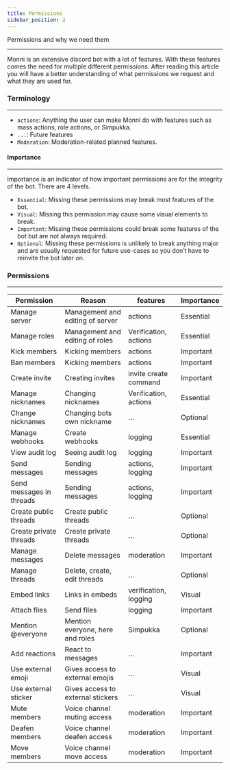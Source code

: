 ```yaml
---
title: Permissions
sidebar_position: 2
---
```

Permissions and why we need them

---

Monni is an extensive discord bot with a lot of features. With these features comes the need for multiple different permissions. After reading this article you will have a better understanding of what permissions we request and what they are used for.

### Terminology
---

- `actions`: Anything the user can make Monni do with features such as mass actions, role actions, or Simpukka.
- `...`: Future features
- `Moderation`: Moderation-related planned features.

#### Importance
---

Importance is an indicator of how important permissions are for the integrity of the bot. There are 4 levels.

- `Essential`: Missing these permissions may break most features of the bot.
- `Visual`: Missing this permission may cause some visual elements to break.
- `Important`: Missing these permissions could break some features of the bot but are not always required.
- `Optional`: Missing these permissions is unlikely to break anything major and are usually requested for future use-cases so you don’t have to reinvite the bot later on.

### Permissions
---

|Permission|Reason|features|Importance|
|---|---|---|---|
|Manage server|Management and editing of server|actions|Essential|
|Manage roles|Management and editing of roles|Verification, actions|Essential|
|Kick members|Kicking members|actions|Important|
|Ban members|Kicking members|actions|Important|
|Create invite|Creating invites|invite create command|Important|
|Manage nicknames|Changing nicknames|Verification, actions|Essential|
|Change nicknames|Changing bots own nickname|…|Optional|
|Manage webhooks|Create webhooks|logging|Essential|
|View audit log|Seeing audit log|logging|Important|
|Send messages|Sending messages|actions, logging|Important|
|Send messages in threads|Sending messages|actions, logging|Important|
|Create public threads|Create public threads|…|Optional|
|Create private threads|Create private threads|…|Optional|
|Manage messages|Delete messages|moderation|Important|
|Manage threads|Delete, create, edit threads|…|Optional|
|Embed links|Links in embeds|verification, logging|Visual|
|Attach files|Send files|logging|Important|
|Mention @everyone|Mention everyone, here and roles|Simpukka|Optional|
|Add reactions|React to messages|…|Important|
|Use external emoji|Gives access to external emojis|…|Visual|
|Use external sticker|Gives access to external stickers|…|Visual|
|Mute members|Voice channel muting access|moderation|Important|
|Deafen members|Voice channel deafen access|moderation|Important|
|Move members|Voice channel move access|moderation|Important|